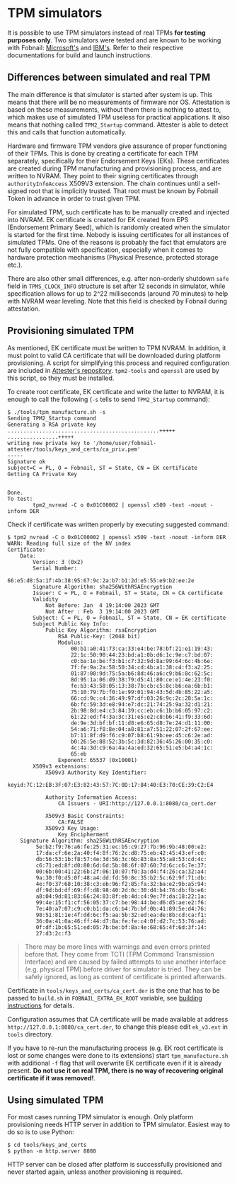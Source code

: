 # TPM simulators

It is possible to use TPM simulators instead of real TPMs **for testing purposes
only**. Two simulators were tested and are known to be working with Fobnail:
[Microsoft's](https://github.com/microsoft/ms-tpm-20-ref) and
[IBM's](https://sourceforge.net/projects/ibmswtpm2/). Refer to their respective
documentations for build and launch instructions.

## Differences between simulated and real TPM

The main difference is that simulator is started after system is up. This means
that there will be no measurements of firmware nor OS. Attestation is based on
these measurements, without them there is nothing to attest to, which makes use
of simulated TPM useless for practical applications. It also means that nothing
called `TPM2_Startup` command. Attester is able to detect this and calls that
function automatically.

Hardware and firmware TPM vendors give assurance of proper functioning of their
TPMs. This is done by creating a certificate for each TPM separately,
specifically for their Endorsement Keys (EKs). These certificates are created
during TPM manufacturing and provisioning process, and are written to NVRAM.
They point to their signing certificates through `authorityInfoAccess` X509V3
extension. The chain continues until a self-signed root that is implicitly
trusted. That root must be known by Fobnail Token in advance in order to trust
given TPM.

For simulated TPM, such certificate has to be manually created and injected into
NVRAM. EK certificate is created for EK created from EPS (Endorsement Primary
Seed), which is randomly created when the simulator is started for the first
time. Nobody is issuing certificates for all instances of simulated TPMs. One of
the reasons is probably the fact that emulators are not fully compatible with
specification, especially when it comes to hardware protection mechanisms
(Physical Presence, protected storage etc.).

There are also other small differences, e.g. after non-orderly shutdown `safe`
field in `TPMS_CLOCK_INFO` structure is set after 12 seconds in simulator, while
specification allows for up to 2^22 milliseconds (around 70 minutes) to help
with NVRAM wear leveling. Note that this field is checked by Fobnail during
attestation.

## Provisioning simulated TPM

As mentioned, EK certificate must be written to TPM NVRAM. In addition, it must
point to valid CA certificate that will be downloaded during platform
provisioning. A script for simplifying this process and required configuration
are included in [Attester's repository](https://github.com/fobnail/fobnail-attester/tree/main/tools).
`tpm2-tools` and `openssl` are used by this script, so they must be installed.

To create root certificate, EK certificate and write the latter to NVRAM, it is
enough to call the following (`-s` tells to send `TPM2_Startup` command):

```
$ ./tools/tpm_manufacture.sh -s
Sending TPM2_Startup command
Generating a RSA private key
................................................+++++
................+++++
writing new private key to '/home/user/fobnail-attester/tools/keys_and_certs/ca_priv.pem'
-----
Signature ok
subject=C = PL, O = Fobnail, ST = State, CN = EK certificate
Getting CA Private Key


Done.
To test:
        tpm2_nvread -C o 0x01C00002 | openssl x509 -text -noout -inform DER
```

Check if certificate was written properly by executing suggested command:

```
$ tpm2_nvread -C o 0x01C00002 | openssl x509 -text -noout -inform DER
WARN: Reading full size of the NV index
Certificate:
    Data:
        Version: 3 (0x2)
        Serial Number:
            66:e5:d8:5a:1f:4b:38:95:67:9c:2a:b7:b1:2d:e5:55:e9:b2:ee:2e
        Signature Algorithm: sha256WithRSAEncryption
        Issuer: C = PL, O = Fobnail, ST = State, CN = CA certificate
        Validity
            Not Before: Jan  4 19:14:00 2023 GMT
            Not After : Feb  3 19:14:00 2023 GMT
        Subject: C = PL, O = Fobnail, ST = State, CN = EK certificate
        Subject Public Key Info:
            Public Key Algorithm: rsaEncryption
                RSA Public-Key: (2048 bit)
                Modulus:
                    00:b1:a0:41:73:ca:33:e4:be:78:bf:21:e1:19:43:
                    22:1c:50:90:44:23:bd:a1:0b:d6:1c:9e:c7:bd:07:
                    c0:ba:1e:be:f3:b1:c7:32:9d:8a:99:64:6c:4b:6e:
                    7f:fe:9a:2a:58:50:34:cd:4b:a1:38:c4:f3:a2:25:
                    01:87:00:9d:75:5a:b6:8d:46:a6:c9:b6:8c:62:5c:
                    8d:95:1a:06:d9:38:79:d5:41:80:ce:e1:4e:23:f0:
                    fe:b3:43:58:05:13:38:7b:cb:c5:8c:b6:ea:6b:b1:
                    75:10:79:7b:f0:1e:99:01:94:43:5d:4b:85:22:a5:
                    66:cd:9c:c4:36:49:97:df:03:26:9c:2c:28:5a:1c:
                    6b:fc:59:3d:e8:94:e7:dc:21:74:25:9a:32:d1:21:
                    2b:98:8d:e4:c3:84:39:cc:eb:c6:1b:b6:05:97:c2:
                    61:22:ed:f4:3a:3c:31:e5:e2:c8:b6:41:f9:33:6d:
                    de:9e:3d:bf:bf:11:d8:e6:65:d8:7e:24:d1:11:00:
                    54:a6:71:f8:8e:04:a8:81:a7:51:22:07:2f:67:ee:
                    b7:11:8f:d9:f6:c9:07:b8:61:9b:ee:45:c6:2e:ad:
                    b0:26:5e:88:52:3b:5c:3d:82:36:45:26:00:35:c0:
                    4c:4a:3d:c9:6a:4a:4a:ed:32:65:51:e5:b4:a4:1c:
                    65:eb
                Exponent: 65537 (0x10001)
        X509v3 extensions:
            X509v3 Authority Key Identifier:
                keyid:7C:12:EB:3F:07:E3:82:43:57:7C:0D:17:84:40:E3:70:CE:39:C2:E4

            Authority Information Access:
                CA Issuers - URI:http://127.0.0.1:8080/ca_cert.der

            X509v3 Basic Constraints:
                CA:FALSE
            X509v3 Key Usage:
                Key Encipherment
    Signature Algorithm: sha256WithRSAEncryption
         5e:b2:f9:76:a6:fe:25:31:ec:b5:c9:27:7b:96:9b:48:00:e2:
         17:da:cf:6e:2a:40:f4:8f:76:2c:d8:75:eb:42:45:43:ef:c0:
         db:56:53:1b:f8:57:4e:3d:56:3c:6b:83:8a:55:a8:53:cd:4c:
         c6:71:ed:8f:d0:80:6d:6d:5b:08:6f:07:60:7d:6c:c6:7e:37:
         00:6b:00:41:22:6b:2f:06:10:07:f0:3a:d4:f4:26:ca:32:a4:
         9a:30:f0:d5:0f:48:a4:dd:fd:59:8c:35:b2:5c:62:9f:71:db:
         4e:f0:37:68:10:38:c3:eb:96:f2:85:fa:32:ba:e2:9b:a5:94:
         df:9d:bd:df:69:ff:d8:98:40:2d:0c:30:d4:b4:76:db:fb:e6:
         a8:04:9d:81:83:66:24:83:8f:eb:4d:c4:9e:7f:da:18:22:1a:
         99:4e:15:f1:cf:56:05:37:c7:be:98:44:be:d6:d5:ae:e2:f6:
         7e:40:a7:07:c9:c0:b1:da:c6:b4:7b:bf:0b:41:89:5e:d4:76:
         98:51:81:1e:4f:dd:6c:f5:aa:5b:32:ed:ea:de:8b:cd:ca:f1:
         36:0a:41:0a:46:ff:44:d7:8a:fe:fe:c4:0f:d2:7c:53:76:ad:
         0f:df:1b:65:51:ed:05:7b:be:bf:8a:4e:68:65:4f:6d:3f:14:
         27:d3:2c:f3
```

> There may be more lines with warnings and even errors printed before that.
> They come from TCTI (TPM Command Transmission Interface) and are caused by
> failed attempts to use another interface (e.g. physical TPM) before driver
> for simulator is tried. They can be safely ignored, as long as content of
> certificate is printed afterwards.

Certificate in `tools/keys_and_certs/ca_cert.der` is the one that has to be
passed to `build.sh` in `FOBNAIL_EXTRA_EK_ROOT` variable, see [building
instructions](/building/#environment-variables-common-for-both-targets)
for details.

Configuration assumes that CA certificate will be made available at address
`http://127.0.0.1:8080/ca_cert.der`, to change this please edit `ek_v3.ext` in
`tools` directory.

If you have to re-run the manufacturing process (e.g. EK root certificate is
lost or some changes were done to its extensions) start `tpm_manufacture.sh`
with additional `-f` flag that will overwrite EK certificate even if it is
already present. **Do not use it on real TPM, there is no way of recovering
original certificate if it was removed!**.

## Using simulated TPM

For most cases running TPM simulator is enough. Only platform provisioning needs
HTTP server in addition to TPM simulator. Easiest way to do so is to use Python:

```
$ cd tools/keys_and_certs
$ python -m http.server 8080
```

HTTP server can be closed after platform is successfully provisioned and never
started again, unless another provisioning is required.
